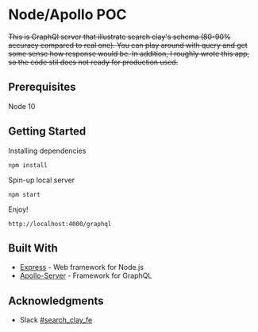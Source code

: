 # Node/Apollo POC

~~This is GraphQl server that illustrate search clay's schema (80-90% accuracy compared to real one).
You can play around with query and get some sense how response would be.
In addition, I roughly wrote this app, so the code stil does not ready for production used.~~

## Prerequisites

Node 10

## Getting Started

Installing dependencies
```
npm install
```

Spin-up local server
```
npm start
```

Enjoy! 
```
http://localhost:4000/graphql 
```

## Built With

* [Express](https://github.com/expressjs/express) - Web framework for Node.js
* [Apollo-Server](https://github.com/apollographql/apollo-server) - Framework for GraphQL

## Acknowledgments

* Slack [#search_clay_fe]()
